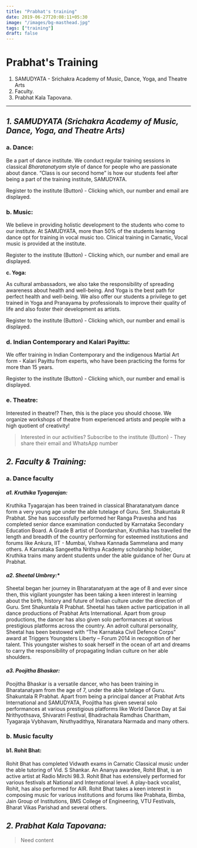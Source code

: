 ```yaml
---
title: "Prabhat's training"
date: 2019-06-27T20:08:11+05:30
image: "/images/bg-masthead.jpg"
tags: ["training"]
draft: false
---
```


# Prabhat's Training
1. SAMUDYATA - Srichakra Academy of Music, Dance, Yoga, and Theatre Arts
2. Faculty.
3. Prabhat Kala Tapovana.

---

## **_1. SAMUDYATA (Srichakra Academy of Music, Dance, Yoga, and Theatre Arts)_**

### **a. Dance:**

Be a part of  dance institute. We conduct regular training sessions in classical _Bharatanatyam_ style of dance for people who are passionate about dance. “Class is our second home” is how our students feel after being a part of the training institute, SAMUDYATA.

Register to the institute (Button) - Clicking which, our number and email are displayed.

### **b. Music:**

We believe in providing holistic development to the students who come to our institute. At SAMUDYATA, more than 50% of the students learning dance opt for training in vocal music too. Clinical training in Carnatic, Vocal music is provided at the institute.

Register to the institute (Button) - Clicking which, our number and email are displayed.

**c. Yoga:**

As cultural ambassadors, we also take the responsibility of spreading awareness about health and well-being. And Yoga is the best path for perfect health and well-being. We also offer our students a privilege to get trained in Yoga and Pranayama by professionals to improve their quality of life and also foster their development as artists.

Register to the institute (Button) - Clicking which, our number and email is displayed.

### **d. Indian Contemporary and Kalari Payittu:**

We offer training in Indian Contemporary and the indigenous Martial Art form - Kalari Payittu from experts, who have been practicing the forms for more than 15 years.  

Register to the institute (Button) - Clicking which, our number and email is displayed.

### **e. Theatre:**

Interested in theatre!? Then, this is the place you should choose. We organize workshops of theatre from experienced artists and people with a high quotient of creativity!

> Interested in our activities? Subscribe to the institute (Button) -
> They share their email and WhatsApp number

## **_2. Faculty & Training:_**

### **a. Dance faculty**

#### **_a1. Kruthika Tyagarajan:_**

Kruthika Tyagarajan has been trained in classical Bharatanatyam dance form a very young age under the able tutelage of Guru. Smt. Shakuntala R Prabhat. She has successfully performed her Ranga Pravesha and has completed senior dance examination conducted by Karnataka Secondary Education Board. A Grade B artist of Doordarshan, Kruthika has travelled the length and breadth of the country performing for esteemed institutions and forums like Ankura, IIT - Mumbai, Vishwa Kannada Sammelana and many others. A Karnataka Sangeetha Nrithya Academy scholarship holder, Kruthika trains many ardent students under the able guidance of her Guru at Prabhat.

#### *_a2. Sheetal Umbrey:_**

Sheetal began her journey in Bharatanatyam at the age of 8 and ever since then, this vigilant youngster has been taking a keen interest in learning about the birth, history and future of Indian culture under the direction of Guru. Smt Shakuntala R Prabhat. Sheetal has taken active participation in all dance productions of Prabhat Arts International. Apart from group productions, the dancer has also given solo performances at various prestigious platforms across the country. An adroit cultural personality, Sheetal has been bestowed with “The Karnataka Civil Defence Corps” award at Triggers Youngsters Liberty – Forum 2014 in recognition of her talent. This youngster wishes to soak herself in the ocean of art and dreams to carry the responsibility of propagating Indian culture on her able shoulders.

#### **_a3. Poojitha Bhaskar:_**

Poojitha Bhaskar is a versatile dancer, who has been training in Bharatanatyam from the age of 7, under the able tutelage of Guru. Shakuntala R Prabhat. Apart from being a principal dancer at Prabhat Arts International and SAMUDYATA, Poojitha has given several solo performances at various prestigious platforms like World Dance Day at Sai Nrithyothsava, Shivaratri Festival, Bhadrachala Ramdhas Charitham, Tyagaraja Vybhavam, Nruthyadithya, Niranatara Narmada and many others.

### **b. Music faculty**

#### **b1. Rohit Bhat:**

Rohit Bhat has completed Vidwath exams in Carnatic Classical music under the able tutoring of Vid. S Shankar. An Ananya awardee, Rohit Bhat, is an active artist at Radio Mirchi 98.3. Rohit Bhat has extensively performed for various festivals at National and International level. A play-back vocalist, Rohit, has also performed for AIR. Rohit Bhat takes a keen interest in composing music for various institutions and forums like Prabhata, Bimba, Jain Group of Institutions, BMS College of Engineering, VTU Festivals, Bharat Vikas Parishad and several others.


## **_2. Prabhat Kala Tapovana:_**

> Need content
